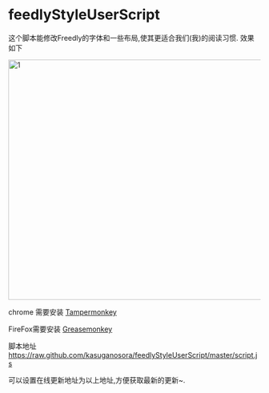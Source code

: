feedlyStyleUserScript
=====================
这个脚本能修改Freedly的字体和一些布局,使其更适合我们(我)的阅读习惯. 效果如下

[<img src="http://blog.hcg.im/wp-content/uploads/2013/07/1-1024x615.jpg" alt="1" width="800" height="480" class="alignleft size-large wp-image-554" />][1]

chrome 需要安装 [Tampermonkey][2]

FireFox需要安装 [Greasemonkey][3]

脚本地址 https://raw.github.com/kasuganosora/feedlyStyleUserScript/master/script.js

可以设置在线更新地址为以上地址,方便获取最新的更新~.

 [1]: http://blog.hcg.im/wp-content/uploads/2013/07/1.jpg
 [2]: https://chrome.google.com/webstore/detail/tampermonkey/dhdgffkkebhmkfjojejmpbldmpobfkfo
 [3]: https://addons.mozilla.org/zh-cn/firefox/addon/greasemonkey/
